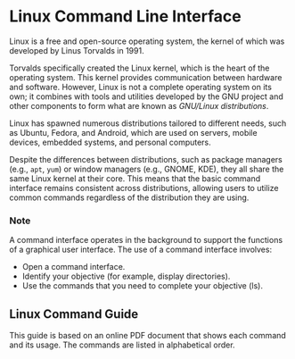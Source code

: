 # Linux Command Line Interface

Linux is a free and open-source operating system, the kernel of which was developed by Linus Torvalds in 1991.

Torvalds specifically created the Linux kernel, which is the heart of the operating system. This kernel provides communication between hardware and software. However, Linux is not a complete operating system on its own; it combines with tools and utilities developed by the GNU project and other components to form what are known as *GNU/Linux distributions*.

Linux has spawned numerous distributions tailored to different needs, such as Ubuntu, Fedora, and Android, which are used on servers, mobile devices, embedded systems, and personal computers.

Despite the differences between distributions, such as package managers (e.g., `apt`, `yum`) or window managers (e.g., GNOME, KDE), they all share the same Linux kernel at their core. This means that the basic command interface remains consistent across distributions, allowing users to utilize common commands regardless of the distribution they are using.

### Note

A command interface operates in the background to support the functions of a graphical user interface. The use of a command interface involves: 

- Open a command interface. 
- Identify your objective (for example, display directories). 
- Use the commands that you need to complete your objective (ls).

## Linux Command Guide

This guide is based on an online PDF document that shows each command and its usage. The commands are listed in alphabetical order.